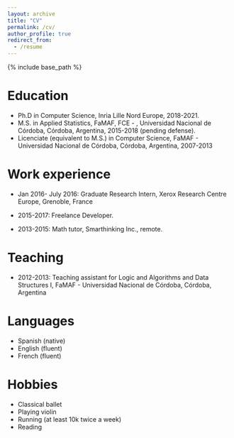 ```yaml
---
layout: archive
title: "CV"
permalink: /cv/
author_profile: true
redirect_from:
  - /resume
---
```


{% include base_path %}

Education
======
* Ph.D in Computer Science, Inria Lille Nord Europe, 2018-2021.
* M.S. in Applied Statistics, FaMAF, FCE - ,
Universidad Nacional de Córdoba, Córdoba, Argentina, 2015-2018 (pending defense).
* Licenciate (equivalent to M.S.) in Computer Science, FaMAF -
Universidad Nacional de Córdoba, Córdoba, Argentina, 2007-2013

Work experience
======

* Jan 2016- July 2016: Graduate Research Intern, Xerox Research Centre Europe, Grenoble, France

* 2015-2017: Freelance Developer.

* 2013-2015: Math tutor, Smarthinking Inc., remote.

Teaching
======
* 2012-2013: Teaching assistant for Logic and Algorithms and Data Structures I, FaMAF - Universidad Nacional de Córdoba, Córdoba, Argentina


Languages
======
* Spanish (native)
* English (fluent)
* French (fluent)
<!-- * German (basic) -->

Hobbies
======
* Classical ballet
* Playing violin
* Running (at least 10k twice a week)
* Reading

<!--Skills
======
* Skill 1
* Skill 2
  * Sub-skill 2.1
  * Sub-skill 2.2
  * Sub-skill 2.3
* Skill 3-->

<!--Publications
======
  <ul>{% for post in site.publications %}
    {% include archive-single-cv.html %}
  {% endfor %}</ul>

Talks
======
  <ul>{% for post in site.talks %}
    {% include archive-single-talk-cv.html %}
  {% endfor %}</ul>

Teaching
======
* 2012-2013: Teaching assistant, FaMAF - Universidad Nacional de Córdoba, Córdoba, Argentina
  <ul>{% for post in site.teaching %}
    {% include archive-single-cv.html %}
  {% endfor %}</ul>

Service and leadership
======
* Currently signed in to 43 different slack teams-->
